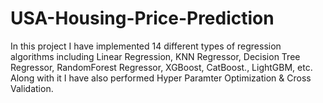 # USA-Housing-Price-Prediction
In this project I have implemented 14 different types of regression algorithms including Linear Regression, KNN Regressor, Decision Tree Regressor, RandomForest Regressor, XGBoost, CatBoost., LightGBM, etc. Along with it I have also performed Hyper Paramter Optimization &amp; Cross Validation.
